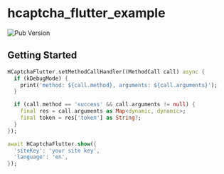 # hcaptcha_flutter_example

![Pub Version](https://img.shields.io/pub/v/hcaptcha_flutter)

## Getting Started

```dart
HCaptchaFlutter.setMethodCallHandler((MethodCall call) async {
  if (kDebugMode) {
    print('method: ${call.method}, arguments: ${call.arguments}');
  }

  if (call.method == 'success' && call.arguments != null) {
    final res = call.arguments as Map<dynamic, dynamic>;
    final token = res['token'] as String?;
  }
});
```

```dart
await HCaptchaFlutter.show({
  'siteKey': 'your site key',
  'language': 'en',
});
```

